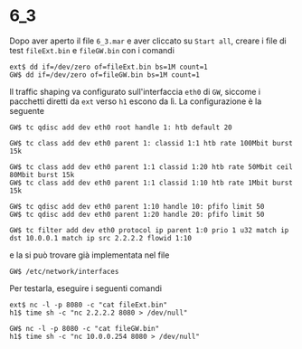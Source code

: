 
# 6_3

Dopo aver aperto il file `6_3.mar` e aver cliccato su `Start all`, creare i file di test `fileExt.bin` e `fileGW.bin` con i comandi
```
ext$ dd if=/dev/zero of=fileExt.bin bs=1M count=1
GW$ dd if=/dev/zero of=fileGW.bin bs=1M count=1
```

Il traffic shaping va configurato sull'interfaccia `eth0` di `GW`, siccome i pacchetti diretti da `ext` verso `h1` escono da lì. La configurazione è la seguente
```
GW$ tc qdisc add dev eth0 root handle 1: htb default 20

GW$ tc class add dev eth0 parent 1: classid 1:1 htb rate 100Mbit burst 15k

GW$ tc class add dev eth0 parent 1:1 classid 1:20 htb rate 50Mbit ceil 80Mbit burst 15k
GW$ tc class add dev eth0 parent 1:1 classid 1:10 htb rate 1Mbit burst 15k

GW$ tc qdisc add dev eth0 parent 1:10 handle 10: pfifo limit 50
GW$ tc qdisc add dev eth0 parent 1:20 handle 20: pfifo limit 50

GW$ tc filter add dev eth0 protocol ip parent 1:0 prio 1 u32 match ip dst 10.0.0.1 match ip src 2.2.2.2 flowid 1:10
```
e la si può trovare già implementata nel file
```
GW$ /etc/network/interfaces
```

Per testarla, eseguire i seguenti comandi
```
ext$ nc -l -p 8080 -c "cat fileExt.bin"
h1$ time sh -c "nc 2.2.2.2 8080 > /dev/null"

GW$ nc -l -p 8080 -c "cat fileGW.bin"
h1$ time sh -c "nc 10.0.0.254 8080 > /dev/null"
```

